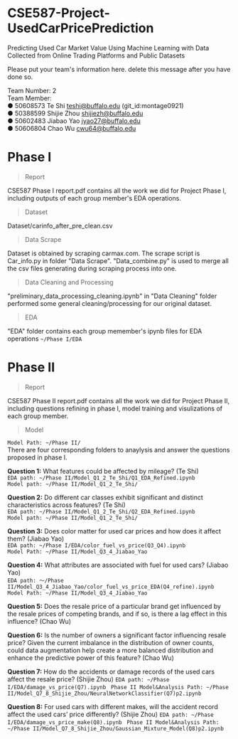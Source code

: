 # CSE587-Project-UsedCarPricePrediction

Predicting Used Car Market Value Using Machine Learning with Data Collected from Online Trading Platforms and Public Datasets

Please put your team's information here. delete this message after you have done so.

Team Number: 2  
Team Member:  
● 50608573 Te Shi teshi@buffalo.edu (git_id:montage0921)  
● 50388599 Shijie Zhou shijiezh@buffalo.edu  
● 50602483 Jiabao Yao jyao27@buffalo.edu  
● 50606804 Chao Wu cwu64@buffalo.edu

# Phase I

> Report

CSE587 Phase I report.pdf contains all the work we did for Project Phase I, including outputs of each group member's EDA operations.

> Dataset

Dataset/carinfo_after_pre_clean.csv

> Data Scrape

Dataset is obtained by scraping carmax.com. The scrape script is Car_info.py in folder "Data Scrape". "Data_combine.py" is used to merge all the csv files generating during scraping process into one.

> Data Cleaning and Processing

"preliminary_data_processing_cleaning.ipynb" in "Data Cleaning" folder performed some general cleaning/processing for our original dataset.

> EDA

"EDA" folder contains each group memember's ipynb files for EDA operations
`~/Phase I/EDA`


# Phase II
> Report

CSE587 Phase II report.pdf contains all the work we did for Project Phase II, including questions refining in phase I, model training and visulizations of each group member.

> Model

`Model Path: ~/Phase II/`  
There are four corresponding folders to anaylysis and answer the questions proposed in phase I.

**Question 1:** What features could be affected by mileage? (Te Shi)  
`EDA path: ~/Phase II/Model_Q1_2_Te_Shi/Q1_EDA_Refined.ipynb`  
`Model path: ~/Phase II/Model_Q1_2_Te_Shi/`

**Question 2:** Do different car classes exhibit significant and distinct characteristics across features? (Te Shi)  
`EDA path: ~/Phase II/Model_Q1_2_Te_Shi/Q2_EDA_Refined.ipynb`  
`Model path: ~/Phase II/Model_Q1_2_Te_Shi/`

**Question 3:** Does color matter for used car prices and how does it affect them?  (Jiabao Yao)  
`EDA path: ~/Phase I/EDA/color_fuel_vs_price(Q3_Q4).ipynb`  
`Model Path: ~/Phase II/Model_Q3_4_Jiabao_Yao`

**Question 4:** What attributes are associated with fuel for used cars? (Jiabao Yao)  
`EDA path: ～/Phase II/Model_Q3_4_Jiabao_Yao/color_fuel_vs_price_EDA(Q4_refine).ipynb`  
`Model Path: ~/Phase II/Model_Q3_4_Jiabao_Yao`

**Question 5:** Does the resale price of a particular brand get influenced by the resale prices of competing brands, and if so, is there a lag effect in this influence? (Chao Wu)

**Question 6:** Is the number of owners a significant factor influencing resale price? Given the current imbalance in the distribution of owner counts, could data augmentation help create a more balanced distribution and enhance the predictive power of this feature? (Chao Wu)

**Question 7:** How do the accidents or damage records of the used cars affect the resale price? (Shijie Zhou)
`EDA path: ~/Phase I/EDA/damage_vs_price(Q7).ipynb ` 
`Phase II Model&Analysis Path: ~/Phase II/Model_Q7_8_Shijie_Zhou/NeuralNetworkClassifier(Q7)p2.ipynb`

**Question 8:**  For used cars with different makes, will the accident record affect the used cars’ price differently? (Shijie Zhou)
`EDA path: ~/Phase I/EDA/damage_vs_price_make(Q8).ipynb ` 
`Phase II Model&Analysis Path: ~/Phase II/Model_Q7_8_Shijie_Zhou/Gaussian_Mixture_Model(Q8)p2.ipynb`





